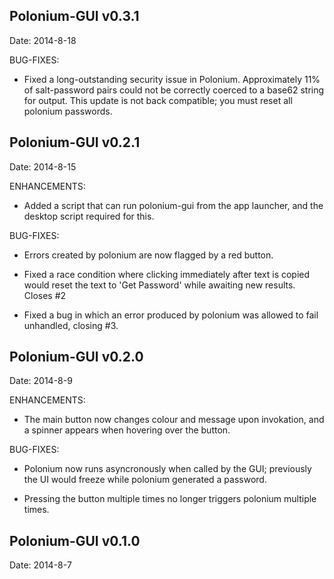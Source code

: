 
Polonium-GUI v0.3.1
------------------------------------------------------------------------------
Date: 2014-8-18


BUG-FIXES:

* Fixed a long-outstanding security issue in Polonium. Approximately
11% of salt-password pairs could not be correctly coerced to a base62
string for output. This update is not back compatible; you must reset
all polonium passwords.







Polonium-GUI v0.2.1
------------------------------------------------------------------------------
Date: 2014-8-15

ENHANCEMENTS:

* Added a script that can run polonium-gui from the app launcher, and the desktop script
required for this.

BUG-FIXES:

* Errors created by polonium are now flagged by a red button.

* Fixed a race condition where clicking immediately after text is copied would
reset the text to 'Get Password' while awaiting new results. Closes #2

* Fixed a bug in which an error produced by polonium was allowed to fail unhandled,
closing #3.







Polonium-GUI v0.2.0
------------------------------------------------------------------------------
Date: 2014-8-9

ENHANCEMENTS:

* The main button now changes colour and message upon invokation,
and a spinner appears when hovering over the button.

BUG-FIXES:

* Polonium now runs asyncronously when called by the GUI; previously
the UI would freeze while polonium generated a password.

* Pressing the button multiple times no longer triggers polonium
multiple times.







Polonium-GUI v0.1.0
------------------------------------------------------------------------------
Date: 2014-8-7
